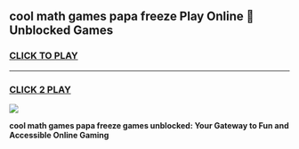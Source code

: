 
## cool math games papa freeze Play Online 👋 Unblocked Games
<h3>
<a href="https://news.freeplayer.one?title=cool_math_games_papa_freeze&ref=17CMG">CLICK TO PLAY</a></h3>
<hr>

<h3>
<a href="https://news.freeplayer.one?title=cool_math_games_papa_freeze&ref=17CMG">CLICK 2 PLAY</a>
  
</h3>

<a href="https://news.freeplayer.one?title=cool_math_games_papa_freeze&ref=17CMG/"><img src="https://clearcache.store/games.png"></a>


**cool math games papa freeze games unblocked: Your Gateway to Fun and Accessible Online Gaming**
